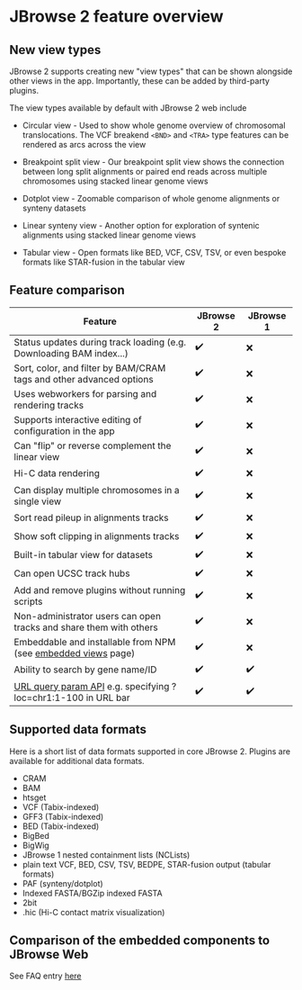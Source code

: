 # JBrowse 2 feature overview

## New view types

JBrowse 2 supports creating new "view types" that can be shown alongside other
views in the app. Importantly, these can be added by third-party plugins.

The view types available by default with JBrowse 2 web include

- Circular view - Used to show whole genome overview of chromosomal
  translocations. The VCF breakend `<BND>` and `<TRA>` type features can be
  rendered as arcs across the view

- Breakpoint split view - Our breakpoint split view shows the connection between
  long split alignments or paired end reads across multiple chromosomes using
  stacked linear genome views

- Dotplot view - Zoomable comparison of whole genome alignments or synteny
  datasets

- Linear synteny view - Another option for exploration of syntenic alignments
  using stacked linear genome views

- Tabular view - Open formats like BED, VCF, CSV, TSV, or even bespoke formats
  like STAR-fusion in the tabular view

## Feature comparison

| Feature                                                                                            | JBrowse 2          | JBrowse 1          |
| -------------------------------------------------------------------------------------------------- | ------------------ | ------------------ |
| Status updates during track loading (e.g. Downloading BAM index...)                                | :heavy_check_mark: | :x:                |
| Sort, color, and filter by BAM/CRAM tags and other advanced options                                | :heavy_check_mark: | :x:                |
| Uses webworkers for parsing and rendering tracks                                                   | :heavy_check_mark: | :x:                |
| Supports interactive editing of configuration in the app                                           | :heavy_check_mark: | :x:                |
| Can "flip" or reverse complement the linear view                                                   | :heavy_check_mark: | :x:                |
| Hi-C data rendering                                                                                | :heavy_check_mark: | :x:                |
| Can display multiple chromosomes in a single view                                                  | :heavy_check_mark: | :x:                |
| Sort read pileup in alignments tracks                                                              | :heavy_check_mark: | :x:                |
| Show soft clipping in alignments tracks                                                            | :heavy_check_mark: | :x:                |
| Built-in tabular view for datasets                                                                 | :heavy_check_mark: | :x:                |
| Can open UCSC track hubs                                                                           | :heavy_check_mark: | :x:                |
| Add and remove plugins without running scripts                                                     | :heavy_check_mark: | :x:                |
| Non-administrator users can open tracks and share them with others                                 | :heavy_check_mark: | :x:                |
| Embeddable and installable from NPM (see [embedded views](/jb2/docs/embedded_components/) page) | :heavy_check_mark: | :x:                |
| Ability to search by gene name/ID                                                 | :heavy_check_mark: | :heavy_check_mark: |
| [URL query param API](/jb2/docs/urlparams/) e.g. specifying ?loc=chr1:1-100 in URL bar             | :heavy_check_mark: | :heavy_check_mark: |

## Supported data formats

Here is a short list of data formats supported in core JBrowse 2. Plugins are
available for additional data formats.

- CRAM
- BAM
- htsget
- VCF (Tabix-indexed)
- GFF3 (Tabix-indexed)
- BED (Tabix-indexed)
- BigBed
- BigWig
- JBrowse 1 nested containment lists (NCLists)
- plain text VCF, BED, CSV, TSV, BEDPE, STAR-fusion output (tabular formats)
- PAF (synteny/dotplot)
- Indexed FASTA/BGZip indexed FASTA
- 2bit
- .hic (Hi-C contact matrix visualization)

## Comparison of the embedded components to JBrowse Web

See FAQ entry
[here](/jb2/docs/faq/#what-are-the-differences-between-the-embedded-components-and-the-jbrowse-web-app)

